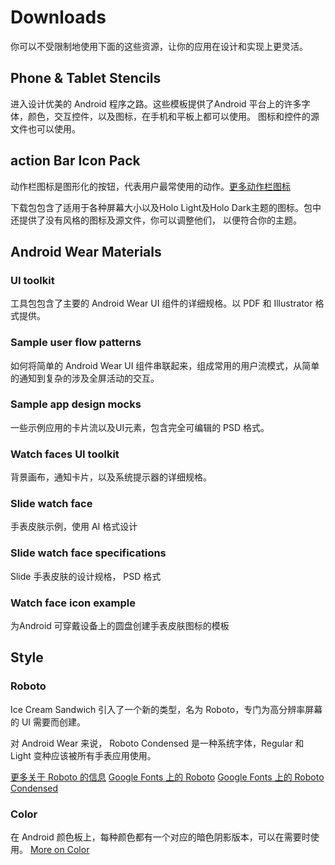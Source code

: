 # Downloads

你可以不受限制地使用下面的这些资源，让你的应用在设计和实现上更灵活。

## Phone & Tablet Stencils
进入设计优美的 Android 程序之路。这些模板提供了Android 平台上的许多字体，颜色，交互控件，以及图标，在手机和平板上都可以使用。
图标和控件的源文件也可以使用。

## action Bar Icon Pack
动作栏图标是图形化的按钮，代表用户最常使用的动作。[更多动作栏图标]()

下载包包含了适用于各种屏幕大小以及Holo Light及Holo Dark主题的图标。包中还提供了没有风格的图标及源文件，你可以调整他们，
以便符合你的主题。

## Android Wear Materials
### UI toolkit
工具包包含了主要的 Android Wear UI 组件的详细规格。以 PDF 和 Illustrator 格式提供。

### Sample user flow patterns
如何将简单的 Android Wear UI 组件串联起来，组成常用的用户流模式，从简单的通知到复杂的涉及全屏活动的交互。

### Sample app design mocks
一些示例应用的卡片流以及UI元素，包含完全可编辑的 PSD 格式。

### Watch faces UI toolkit
背景画布，通知卡片，以及系统提示器的详细规格。

### Slide watch face
手表皮肤示例，使用 AI 格式设计

### Slide watch face specifications
Slide 手表皮肤的设计规格， PSD 格式

### Watch face icon example
为Android 可穿戴设备上的圆盘创建手表皮肤图标的模板

## Style
### Roboto
Ice Cream Sandwich 引入了一个新的类型，名为 Roboto，专门为高分辨率屏幕的 UI 需要而创建。

对 Android Wear 来说， Roboto Condensed 是一种系统字体，Regular 和 Light 变种应该被所有手表应用使用。

[更多关于 Roboto 的信息]()
[Google Fonts 上的 Roboto]()
[Google Fonts 上的 Roboto Condensed]()

### Color
在 Android 颜色板上，每种颜色都有一个对应的暗色阴影版本，可以在需要时使用。
[More on Color]()
